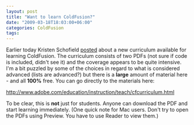 ```yaml
---
layout: post
title: "Want to learn ColdFusion?"
date: "2009-03-18T18:03:00+06:00"
categories: ColdFusion 
tags: 
---
```


Earlier today Kristen Schofield <a href="http://www.webbschofield.com/index.cfm/2009/3/18/Free-ColdFusion-Curriculum-Now-Available-from-Adobe">posted</a> about a new curriculum available for learning ColdFusion. The curriculum consists of two PDFs (not sure if code is included, didn't see it) and the coverage appears to be quite intensive. I'm a bit puzzled by some of the choices in regard to what is considered advanced (lists are advanced?) but there is a <b>large</b> amount of material here - and all <b>100%</b> free. You can go directly to the materials here:

<a href="http://www.adobe.com/education/instruction/teach/cfcurriculum.html">http://www.adobe.com/education/instruction/teach/cfcurriculum.html</a>

To be clear, this is <b>not</b> just for students. Anyone can download the PDF and start learning immediately. (One quick note for Mac users. Don't try to open the PDFs using Preview. You have to use Reader to view them.)